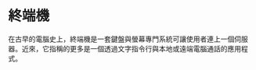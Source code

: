 [Title]: # (終端器)
[Difficulty]: # (初學者)
[Order]: # (117)

# 終端機

在古早的電腦史上，終端機是一套鍵盤與螢幕專門系統可讓使用者連上一個伺服器。近來，它指稱的更多是一個透過文字指令行與本地或遠端電腦通話的應用程式。